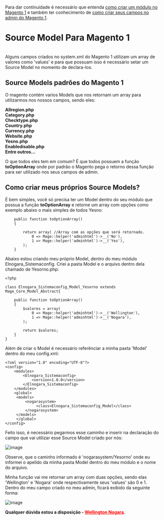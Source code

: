 Para dar continuidade é necessário que entenda <a href="https://github.com/ElNogara/Primeiro-Modulo-Magento-1">como criar um módulo no Magento 1</a> e também ter conhecimento de <a href="https://github.com/ElNogara/System-Campos-de-configuracao-Magento-1">como criar seus campos no admin do Magento 1</a>.

<h1>Source Model Para Magento 1</h1>
</br>
Alguns campos criados no system.xml do Magento 1 utilizam um array de valores como 'values' e para que possuam isso é necessário setar um Source Model no momento de declara-los.

<h2>Source Models padrões do Magento 1</h2>
O magento contém varios Models que nos retornam um array para utilizarmos nos nossos campos, sendo eles:

<strong>Allregion.php</br>
Category.php</br>
Checktype.php</br>
Country.php</br>
Currency.php</br>
Website.php</br>
Yesno.php</br>
Enabledisable.php</br>
Entre outros...</br></strong>

O que todos eles tem em comum? É que todos possuem a função <strong>toOptionArray</strong> onde por padrão o Magento pega o retorno dessa função para ser utilizado nos seus campos de admin.

<h2>Como criar meus próprios Source Models?</h2>
É bem simples, você só precisa ter um Model dentro do seu módulo que possua a função <strong>toOptionArray</strong> e retorne um array com opções como exemplo abaixo o mais simples de todos Yesno:

```
    public function toOptionArray()
    {

        return array( //Array com as opções que será retornado.
            0 => Mage::helper('adminhtml')->__('No'),
            1 => Mage::helper('adminhtml')->__('Yes'),
        );
    }
```

Abaixo estou criando meu próprio Model, dentro do meu módulo Elnogara_Sistemaconfig. Criei a pasta Model e o arquivo dentro dela chamado de Yesorno.php:

```
<?php

class Elnogara_Sistemaconfig_Model_Yesorno extends Mage_Core_Model_Abstract{
    
    public function toOptionArray()
    {
        $valores = array( 
            0 => Mage::helper('adminhtml')->__('Wellington'),
            1 => Mage::helper('adminhtml')->__('Nogara'),
        );

        return $valores;
    }
}
```

Além de criar o Model é necessário referênciar a minha pasta 'Model' dentro do meu config.xml:
```
<?xml version="1.0" encoding="UTF-8"?>
<config>
    <modules>
        <Elnogara_Sistemaconfig>
            <version>1.0.0</version>
        </Elnogara_Sistemaconfig>
    </modules>
    <global>
	 <models>
	     <nogarasystem>
	          <class>Elnogara_Sistemaconfig_Model</class>
	     </nogarasystem>
	 </models>
     </global>
</config>
```

Feito isso, é necessário pegarmos esse caminho e inserir na declaração do campo que vai utilizar esse Source Model criado por nós:

![image](https://user-images.githubusercontent.com/50090354/201718392-8777ca8a-065d-42f1-97b7-8bb0c030b472.png)

Observe, que o caminho informado é 'nogarasystem/Yesorno' onde eu informei o apelido da minha pasta Model dentro do meu módulo e o nome do arquivo.

Minha função vai me retornar um array com duas opções, sendo elas 'Wellington' e 'Nogara' onde respectivamente seus 'values' são 0 e 1. Dentro do meu campo criado no meu admin, ficará exibido da seguinte forma:

![image](https://user-images.githubusercontent.com/50090354/201716136-cd9c1ab5-e7ce-43af-bc52-16d8d259880d.png)

<strong>Qualquer dúvida estou a disposição - <a href="https://wellingtonnogara.com/" style="color: red;">Wellington Nogara</a>.</strong>
